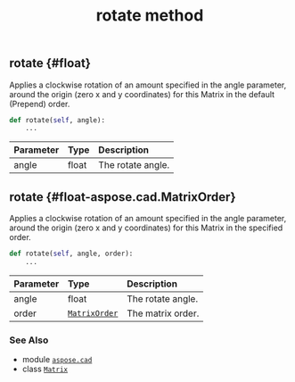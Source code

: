 ﻿---
title: rotate method
second_title: Aspose.CAD for Python via .NET API References
description: 
type: docs
weight: 60
url: /python-net/aspose.cad/matrix/rotate/
is_root: false
---

## rotate {#float}

Applies a clockwise rotation of an amount specified in the angle parameter, around the origin (zero x and y coordinates) for this Matrix in the default (Prepend) order.



```python
def rotate(self, angle):
    ...
```


| Parameter | Type | Description |
| :- | :- | :- |
| angle | float | The rotate angle. |


## rotate {#float-aspose.cad.MatrixOrder}

Applies a clockwise rotation of an amount specified in the angle parameter, around the origin (zero x and y coordinates) for this Matrix in the specified order.



```python
def rotate(self, angle, order):
    ...
```


| Parameter | Type | Description |
| :- | :- | :- |
| angle | float | The rotate angle. |
| order | [`MatrixOrder`](/cad/python-net/aspose.cad/matrixorder) | The matrix order. |



### See Also
* module [`aspose.cad`](../../)
* class [`Matrix`](/cad/python-net/aspose.cad/matrix)
